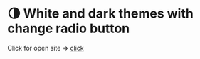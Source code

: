 # 🌗 White and dark themes with change radio button

Click for open site => [click](https://artemkimi.github.io/White_and_Dark_themes/)
